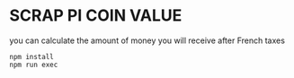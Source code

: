 # SCRAP PI COIN VALUE

you can calculate the amount of money you will receive after French taxes

```
npm install
npm run exec
```
